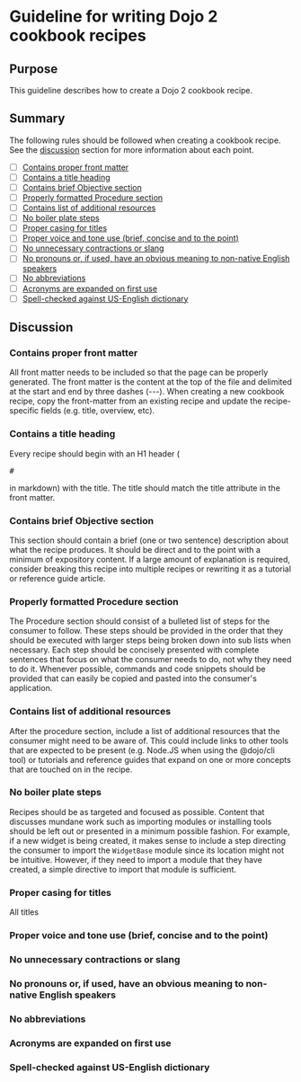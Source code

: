 # Guideline for writing Dojo 2 cookbook recipes

## Purpose

This guideline describes how to create a Dojo 2 cookbook recipe.

## Summary

The following rules should be followed when creating a cookbook recipe. See the [discussion](#discussion) section for more information about each point.

- [ ] [Contains proper front matter](#contains-proper-front-matter)
- [ ] [Contains a title heading](#contains-a-title-heading)
- [ ] [Contains brief Objective section](#contains-brief-objective-section)
- [ ] [Properly formatted Procedure section](#properly-formatted-procedure-section)
- [ ] [Contains list of additional resources](#contains-list-of-additional-resources)
- [ ] [No boiler plate steps](#no-boiler-plate-steps)
- [ ] [Proper casing for titles](#proper-casing-for-titles)
- [ ] [Proper voice and tone use (brief, concise and to the point)](#proper-voice-and-tone-used)
- [ ] [No unnecessary contractions or slang](#no-unnecessary-contractions-or-slang)
- [ ] [No pronouns or, if used, have an obvious meaning to non-native English speakers](#no-pronouns-or-if-used-have-an-obvious-meaning-to-non-native-english-speakers)
- [ ] [No abbreviations](#no-abbreviations)
- [ ] [Acronyms are expanded on first use](#acronyms-are-expanded-on-first-use)
- [ ] [Spell-checked against US-English dictionary](#spell-checked-against-us-english-dictionary)

## Discussion

### Contains proper front matter

All front matter needs to be included so that the page can be properly generated. The front matter is the content at the top of the file and delimited at the start and end by three dashes (---). When creating a new cookbook recipe, copy the front-matter from an existing recipe and update the recipe-specific fields (e.g. title, overview, etc).

### Contains a title heading

Every recipe should begin with an H1 header (<pre>#</pre> in markdown) with the title. The title should match the title attribute in the front matter.

### Contains brief Objective section

This section should contain a brief (one or two sentence) description about what the recipe produces. It should be direct and to the point with a minimum of expository content. If a large amount of explanation is required, consider breaking this recipe into multiple recipes or rewriting it as a tutorial or reference guide article.

### Properly formatted Procedure section

The Procedure section should consist of a bulleted list of steps for the consumer to follow. These steps should be provided in the order that they should be executed with larger steps being broken down into sub lists when necessary. Each step should be concisely presented with complete sentences that focus on what the consumer needs to do, not why they need to do it. Whenever possible, commands and code snippets should be provided that can easily be copied and pasted into the consumer's application.

### Contains list of additional resources

After the procedure section, include a list of additional resources that the consumer might need to be aware of. This could include links to other tools that are expected to be present (e.g. Node.JS when using the @dojo/cli tool) or tutorials and reference guides that expand on one or more concepts that are touched on in the recipe.

### No boiler plate steps

Recipes should be as targeted and focused as possible. Content that discusses mundane work such as importing modules or installing tools should be left out or presented in a minimum possible fashion. For example, if a new widget is being created, it makes sense to include a step directing the consumer to import the `WidgetBase` module since its location might not be intuitive. However, if they need to import a module that they have created, a simple directive to import that module is sufficient.

### Proper casing for titles

All titles

### Proper voice and tone use (brief, concise and to the point)

### No unnecessary contractions or slang

### No pronouns or, if used, have an obvious meaning to non-native English speakers

### No abbreviations

### Acronyms are expanded on first use

### Spell-checked against US-English dictionary

